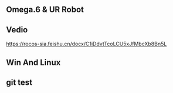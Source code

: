 <!--
 * @Author: likecanyon 1174578375@qq.com
 * @Date: 2023-06-13 22:32:59
 * @LastEditors: likecanyon 1174578375@qq.com
 * @LastEditTime: 2023-07-15 20:52:18
 * @FilePath: /omega6/readme.md
 * @Description: 这是默认设置,请设置`customMade`, 打开koroFileHeader查看配置 进行设置: https://github.com/OBKoro1/koro1FileHeader/wiki/%E9%85%8D%E7%BD%AE
-->
## Omega.6 & UR Robot
## Vedio 
https://rocos-sia.feishu.cn/docx/C1iDdvtTcoLCU5xJfMbcXb8Bn5L
## Win And Linux
## git test
